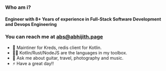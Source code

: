<!--
**crackthecodeabhi/crackthecodeabhi** is a ✨ _special_ ✨ repository because its `README.md` (this file) appears on your GitHub profile.
-->

### Who am i?
#### Engineer with 8+ Years of experience in Full-Stack Software Development and Devops Engineering

### You can reach me at abs@abhijith.page 

- 🔭 Maintiner for Kreds, redis client for Kotlin.
- ✍🏻 Kotlin/Rust/NodeJS are the languages in my toolbox.
- 💬 Ask me about guitar, travel, photography and music.
- ⚡ Have a great day!!

